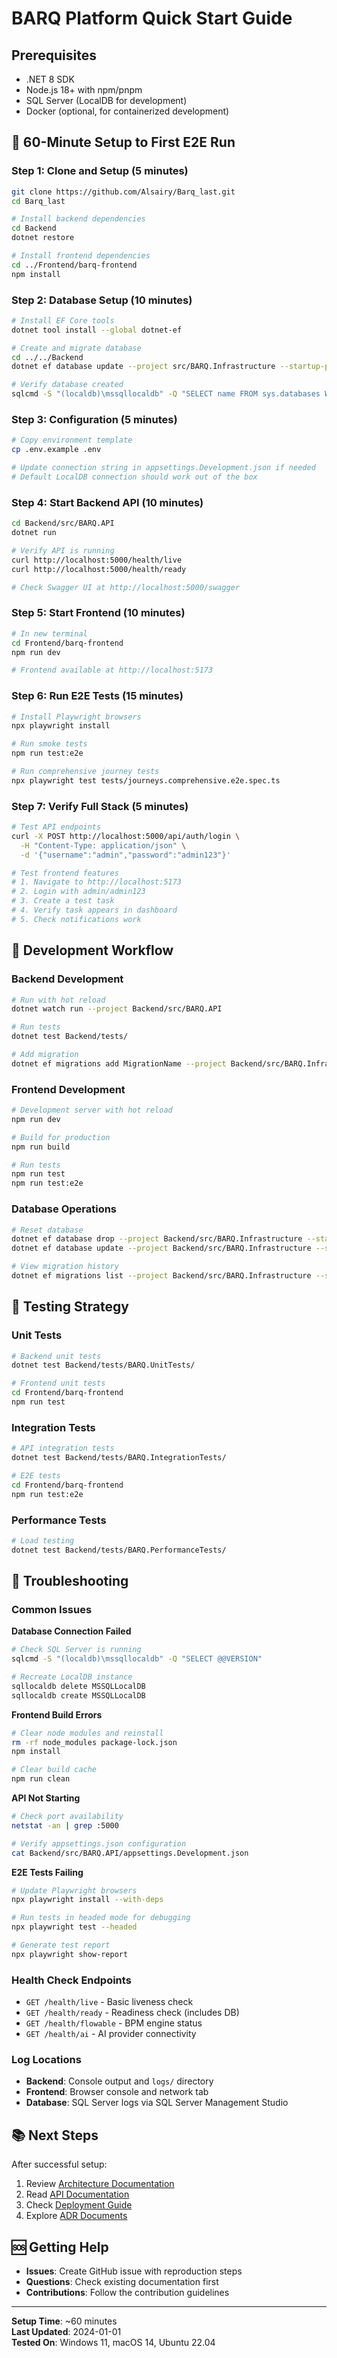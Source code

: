 # BARQ Platform Quick Start Guide

## Prerequisites
- .NET 8 SDK
- Node.js 18+ with npm/pnpm
- SQL Server (LocalDB for development)
- Docker (optional, for containerized development)

## 🚀 60-Minute Setup to First E2E Run

### Step 1: Clone and Setup (5 minutes)
```bash
git clone https://github.com/Alsairy/Barq_last.git
cd Barq_last

# Install backend dependencies
cd Backend
dotnet restore

# Install frontend dependencies  
cd ../Frontend/barq-frontend
npm install
```

### Step 2: Database Setup (10 minutes)
```bash
# Install EF Core tools
dotnet tool install --global dotnet-ef

# Create and migrate database
cd ../../Backend
dotnet ef database update --project src/BARQ.Infrastructure --startup-project src/BARQ.API

# Verify database created
sqlcmd -S "(localdb)\mssqllocaldb" -Q "SELECT name FROM sys.databases WHERE name = 'BARQ_DB'"
```

### Step 3: Configuration (5 minutes)
```bash
# Copy environment template
cp .env.example .env

# Update connection string in appsettings.Development.json if needed
# Default LocalDB connection should work out of the box
```

### Step 4: Start Backend API (10 minutes)
```bash
cd Backend/src/BARQ.API
dotnet run

# Verify API is running
curl http://localhost:5000/health/live
curl http://localhost:5000/health/ready

# Check Swagger UI at http://localhost:5000/swagger
```

### Step 5: Start Frontend (10 minutes)
```bash
# In new terminal
cd Frontend/barq-frontend
npm run dev

# Frontend available at http://localhost:5173
```

### Step 6: Run E2E Tests (15 minutes)
```bash
# Install Playwright browsers
npx playwright install

# Run smoke tests
npm run test:e2e

# Run comprehensive journey tests
npx playwright test tests/journeys.comprehensive.e2e.spec.ts
```

### Step 7: Verify Full Stack (5 minutes)
```bash
# Test API endpoints
curl -X POST http://localhost:5000/api/auth/login \
  -H "Content-Type: application/json" \
  -d '{"username":"admin","password":"admin123"}'

# Test frontend features
# 1. Navigate to http://localhost:5173
# 2. Login with admin/admin123
# 3. Create a test task
# 4. Verify task appears in dashboard
# 5. Check notifications work
```

## 🔧 Development Workflow

### Backend Development
```bash
# Run with hot reload
dotnet watch run --project Backend/src/BARQ.API

# Run tests
dotnet test Backend/tests/

# Add migration
dotnet ef migrations add MigrationName --project Backend/src/BARQ.Infrastructure --startup-project Backend/src/BARQ.API
```

### Frontend Development
```bash
# Development server with hot reload
npm run dev

# Build for production
npm run build

# Run tests
npm run test
npm run test:e2e
```

### Database Operations
```bash
# Reset database
dotnet ef database drop --project Backend/src/BARQ.Infrastructure --startup-project Backend/src/BARQ.API
dotnet ef database update --project Backend/src/BARQ.Infrastructure --startup-project Backend/src/BARQ.API

# View migration history
dotnet ef migrations list --project Backend/src/BARQ.Infrastructure --startup-project Backend/src/BARQ.API
```

## 🧪 Testing Strategy

### Unit Tests
```bash
# Backend unit tests
dotnet test Backend/tests/BARQ.UnitTests/

# Frontend unit tests
cd Frontend/barq-frontend
npm run test
```

### Integration Tests
```bash
# API integration tests
dotnet test Backend/tests/BARQ.IntegrationTests/

# E2E tests
cd Frontend/barq-frontend
npm run test:e2e
```

### Performance Tests
```bash
# Load testing
dotnet test Backend/tests/BARQ.PerformanceTests/
```

## 🐛 Troubleshooting

### Common Issues

**Database Connection Failed**
```bash
# Check SQL Server is running
sqlcmd -S "(localdb)\mssqllocaldb" -Q "SELECT @@VERSION"

# Recreate LocalDB instance
sqllocaldb delete MSSQLLocalDB
sqllocaldb create MSSQLLocalDB
```

**Frontend Build Errors**
```bash
# Clear node modules and reinstall
rm -rf node_modules package-lock.json
npm install

# Clear build cache
npm run clean
```

**API Not Starting**
```bash
# Check port availability
netstat -an | grep :5000

# Verify appsettings.json configuration
cat Backend/src/BARQ.API/appsettings.Development.json
```

**E2E Tests Failing**
```bash
# Update Playwright browsers
npx playwright install --with-deps

# Run tests in headed mode for debugging
npx playwright test --headed

# Generate test report
npx playwright show-report
```

### Health Check Endpoints
- `GET /health/live` - Basic liveness check
- `GET /health/ready` - Readiness check (includes DB)
- `GET /health/flowable` - BPM engine status
- `GET /health/ai` - AI provider connectivity

### Log Locations
- **Backend**: Console output and `logs/` directory
- **Frontend**: Browser console and network tab
- **Database**: SQL Server logs via SQL Server Management Studio

## 📚 Next Steps

After successful setup:
1. Review [Architecture Documentation](../README.md)
2. Read [API Documentation](../api/README.md)
3. Check [Deployment Guide](../deployment/README.md)
4. Explore [ADR Documents](../adrs/)

## 🆘 Getting Help

- **Issues**: Create GitHub issue with reproduction steps
- **Questions**: Check existing documentation first
- **Contributions**: Follow the contribution guidelines

---

**Setup Time**: ~60 minutes  
**Last Updated**: 2024-01-01  
**Tested On**: Windows 11, macOS 14, Ubuntu 22.04
